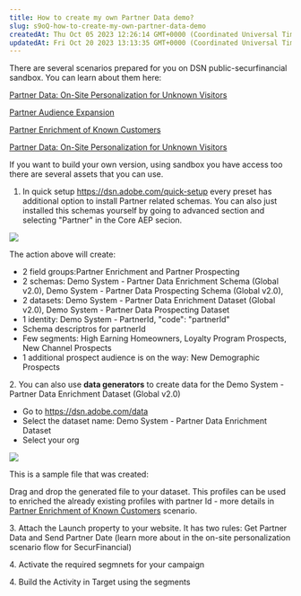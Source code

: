 ```yaml
---
title: How to create my own Partner Data demo?
slug: s9oQ-how-to-create-my-own-partner-data-demo
createdAt: Thu Oct 05 2023 12:26:14 GMT+0000 (Coordinated Universal Time)
updatedAt: Fri Oct 20 2023 13:13:35 GMT+0000 (Coordinated Universal Time)
---
```


There are several scenarios prepared for you on DSN public-securfinancial sandbox. You can learn about them here:&#x20;

[Partner Data: On-Site Personalization for Unknown Visitors](<../Demo System Next/Partner Data_ On-Site Personalization for Unknown Visitors.md>)

[Partner Audience Expansion](<../Demo System Next/Partner Audience Expansion.md>)

[Partner Enrichment of Known Customers](<../Demo System Next/Partner Enrichment of Known Customers.md>)

[Partner Data: On-Site Personalization for Unknown Visitors](<../Demo System Next/Partner Data_ On-Site Personalization for Unknown Visitors.md>)

If you want to build your own version, using sandbox you have access too there are several assets that you can use.

1. In quick setup <https://dsn.adobe.com/quick-setup> every preset has additional option to install Partner related schemas. You can also just installed this schemas yourself by going to advanced section and selecting "Partner" in the Core AEP secion.

![](../../assets/t7laxGZvwyAnEUe7ysFsG_image.png)

The action above will create:

- 2 field groups\:Partner Enrichment and Partner Prospecting
- 2 schemas: Demo System - Partner Data Enrichment Schema (Global v2.0), Demo System - Partner Data Prospecting Schema (Global v2.0),
- 2 datasets: Demo System - Partner Data Enrichment Dataset (Global v2.0), Demo System - Partner Data Prospecting Dataset
- 1 identity: Demo System - PartnerId, "code": "partnerId"
- Schema descriptros for partnerId
- Few segments: High Earning Homeowners, Loyalty Program Prospects, New Channel Prospects
- 1 additional prospect audience is on the way: New Demographic Prospects

2\. You can also use **data generators** to create data for the Demo System - Partner Data Enrichment Dataset (Global v2.0)

- Go to <https://dsn.adobe.com/data>
- Select the dataset name: Demo System - Partner Data Enrichment Dataset
- Select your org

![](../../assets/0njqgiZ4XgqAt2QAO_WMM_image.png)



This is a sample file that was created:

[](../../assets/1uRyQentGqJ09oRZcjpeR_partnergenericglobalprofiles.json)

Drag and drop the generated file to your dataset. This profiles can be used to enriched the already existing profiles with partner Id - more details in [Partner Enrichment of Known Customers](<../Demo System Next/Partner Enrichment of Known Customers.md>) scenario.

3\. Attach the Launch property to your website. It has two rules: Get Partner Data and Send Partner Date (learn more about in the on-site personalization scenario flow for SecurFinancial)

4\. Activate the required segmnets for your campaign

4\. Build the Activity in Target using the segments
